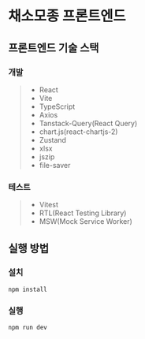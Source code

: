 # 채소모종 프론트엔드

## 프론트엔드 기술 스택

### 개발
> - React
> - Vite
> - TypeScript
> - Axios
> - Tanstack-Query(React Query)
> - chart.js(react-chartjs-2)
> - Zustand
> - xlsx
> - jszip
> - file-saver

### 테스트
> - Vitest
> - RTL(React Testing Library)
> - MSW(Mock Service Worker)

## 실행 방법

### 설치
`npm install`

### 실행
`npm run dev`
